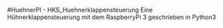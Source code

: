 #HuehnerPI - HKS_Huehnerklappensteuerung
Eine Hühnerklappensteuerung mit dem RaspberryPi 3 geschrieben in Python3
